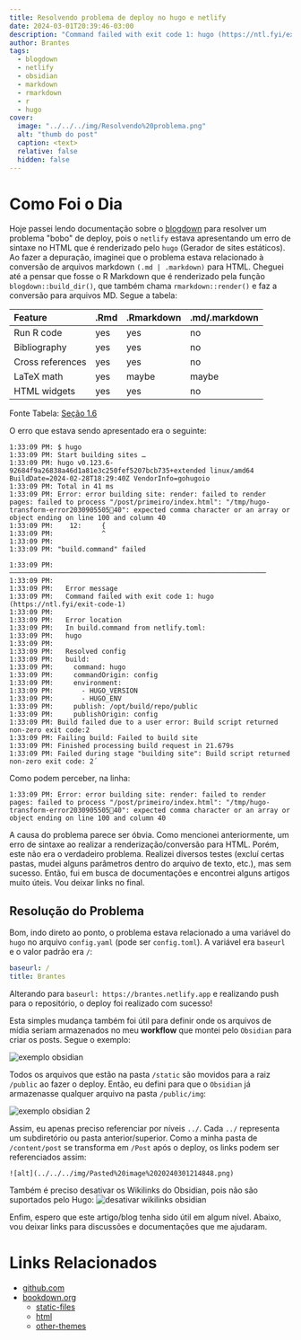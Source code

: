 ```yaml
---
title: Resolvendo problema de deploy no hugo e netlify
date: 2024-03-01T20:39:46-03:00
description: "Command failed with exit code 1: hugo (https://ntl.fyi/exit-code-1)"
author: Brantes
tags:
  - blogdown
  - netlify
  - obsidian
  - markdown
  - rmarkdown
  - r
  - hugo
cover:
  image: "../../../img/Resolvendo%20problema.png"
  alt: "thumb do post"
  caption: <text>
  relative: false
  hidden: false
---
```

# Como Foi o Dia

Hoje passei lendo documentação sobre o [blogdown](https://github.com/rstudio/blogdown) para resolver um problema "bobo" de deploy, pois o `netlify` estava apresentando um erro de sintaxe no HTML que é renderizado pelo `hugo` (Gerador de sites estáticos). Ao fazer a depuração, imaginei que o problema estava relacionado à conversão de arquivos markdown `(.md | .markdown)` para HTML. Cheguei até a pensar que fosse o R Markdown que é renderizado pela função `blogdown::build_dir()`, que também chama `rmarkdown::render()` e faz a conversão para arquivos MD. Segue a tabela:

| Feature          | .Rmd | .Rmarkdown | .md/.markdown |
| :--------------- | :--- | :--------- | :------------ |
| Run R code       | yes  | yes        | no            |
| Bibliography     | yes  | yes        | no            |
| Cross references | yes  | yes        | no            |
| LaTeX math       | yes  | maybe      | maybe         |
| HTML widgets     | yes  | yes        | no            |
Fonte Tabela: [Seção 1.6](https://bookdown.org/yihui/blogdown/output-format.html#output-format)

O erro que estava sendo apresentado era o seguinte:

```
1:33:09 PM: $ hugo
1:33:09 PM: Start building sites …
1:33:09 PM: hugo v0.123.6-92684f9a26838a46d1a81e3c250fef5207bcb735+extended linux/amd64 BuildDate=2024-02-28T18:29:40Z VendorInfo=gohugoio
1:33:09 PM: Total in 41 ms
1:33:09 PM: Error: error building site: render: failed to render pages: failed to process "/post/primeiro/index.html": "/tmp/hugo-transform-error2030905505💯40": expected comma character or an array or object ending on line 100 and column 40
1:33:09 PM:    12:     {
1:33:09 PM:            ^
1:33:09 PM: ​
1:33:09 PM: "build.command" failed                                        
1:33:09 PM: ────────────────────────────────────────────────────────────────
1:33:09 PM: ​
1:33:09 PM:   Error message
1:33:09 PM:   Command failed with exit code 1: hugo (https://ntl.fyi/exit-code-1)
1:33:09 PM: ​
1:33:09 PM:   Error location
1:33:09 PM:   In build.command from netlify.toml:
1:33:09 PM:   hugo
1:33:09 PM: ​
1:33:09 PM:   Resolved config
1:33:09 PM:   build:
1:33:09 PM:     command: hugo
1:33:09 PM:     commandOrigin: config
1:33:09 PM:     environment:
1:33:09 PM:       - HUGO_VERSION
1:33:09 PM:       - HUGO_ENV
1:33:09 PM:     publish: /opt/build/repo/public
1:33:09 PM:     publishOrigin: config
1:33:09 PM: Build failed due to a user error: Build script returned non-zero exit code:2
1:33:09 PM: Failing build: Failed to build site
1:33:09 PM: Finished processing build request in 21.679s
1:33:09 PM: Failed during stage "building site": Build script returned non-zero exit code: 2´
```

Como podem perceber, na linha:

```
1:33:09 PM: Error: error building site: render: failed to render pages: failed to process "/post/primeiro/index.html": "/tmp/hugo-transform-error2030905505💯40": expected comma character or an array or object ending on line 100 and column 40
```

A causa do problema parece ser óbvia. Como mencionei anteriormente, um erro de sintaxe ao realizar a renderização/conversão para HTML. Porém, este não era o verdadeiro problema. Realizei diversos testes (excluí certas pastas, mudei alguns parâmetros dentro do arquivo de texto, etc.), mas sem sucesso. Então, fui em busca de documentações e encontrei alguns artigos muito úteis. Vou deixar links no final.
## Resolução do Problema

Bom, indo direto ao ponto, o problema estava relacionado a uma variável do `hugo` no arquivo `config.yaml` (pode ser `config.toml`). A variável era `baseurl` e o valor padrão era `/`:

```yaml
baseurl: /
title: Brantes
```

Alterando para `baseurl: https://brantes.netlify.app` e realizando push para o repositório, o deploy foi realizado com sucesso!

Esta simples mudança também foi útil para definir onde os arquivos de mídia seriam armazenados no meu **workflow** que montei pelo ``Obsidian`` para criar os posts. Segue o exemplo:

![exemplo obsidian](../../../img/Pasted%20image%2020240301214848.png)

Todos os arquivos que estão na pasta `/static` são movidos para a raiz `/public` ao fazer o deploy. Então, eu defini para que o ``Obsidian`` já armazenasse qualquer arquivo na pasta `/public/img`:

![exemplo obsidian 2](../../../img/Pasted%20image%2020240301220312.png)

Assim, eu apenas preciso referenciar por níveis `../`. Cada `../` representa um subdiretório ou pasta anterior/superior. Como a minha pasta de `/content/post` se transforma em `/Post` após o deploy, os links podem ser referenciados assim:

```
![alt](../../../img/Pasted%20image%2020240301214848.png)
```

Também é preciso desativar os Wikilinks do Obsidian, pois não são suportados pelo Hugo:
![desativar wikilinks obsidian](../../../img/Pasted%20image%2020240301220810.png)

Enfim, espero que este artigo/blog tenha sido útil em algum nível. Abaixo, vou deixar links para discussões e documentações que me ajudaram.

# Links Relacionados

- [github.com](https://github.com/rstudio/blogdown/issues/45)
- [bookdown.org](https://bookdown.org)
  - [static-files](https://bookdown.org/yihui/blogdown/static-files.html)
  - [html](https://bookdown.org/yihui/blogdown/html.html)
  - [other-themes](https://bookdown.org/yihui/blogdown)